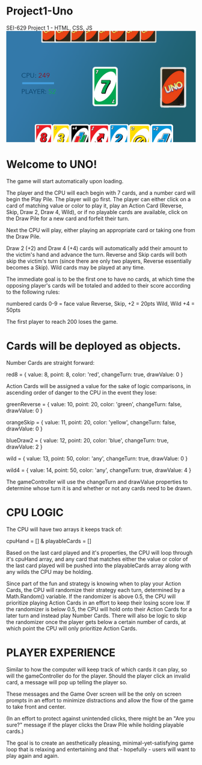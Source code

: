 # Project1-Uno
SEI-629 Project 1 - HTML, CSS, JS
<br>
<img src="uno-mockup.png">
<br>
# Welcome to UNO!

The game will start automatically upon loading.

The player and the CPU will each begin with 7 cards, and a number card will begin the Play Pile. The player will go first. The player can either click on a card of matching value or color to play it, play an Action Card (Reverse, Skip, Draw 2, Draw 4, Wild), or if no playable cards are available, click on the Draw Pile for a new card and forfeit their turn.

Next the CPU will play, either playing an appropriate card or taking one from the Draw Pile.

Draw 2 (+2) and Draw 4 (+4) cards will automatically add their amount to the victim's hand and advance the turn. Reverse and Skip cards will both skip the victim's turn (since there are only two players, Reverse essentially becomes a Skip). Wild cards may be played at any time.

The immediate goal is to be the first one to have no cards, at which time the opposing player's cards will be totaled and added to their score according to the following rules:

numbered cards 0-9 = face value
Reverse, Skip, +2 = 20pts
Wild, Wild +4 = 50pts

The first player to reach 200 loses the game.


# Cards will be deployed as objects.

Number Cards are straight forward:

red8 = {
    value: 8,
    point: 8,
    color: 'red',
    changeTurn: true,
    drawValue: 0
}

Action Cards will be assigned a value for the sake of logic comparisons, in ascending order of danger to the CPU in the event they lose:

greenReverse = {
    value: 10,
    point: 20,
    color: 'green',
    changeTurn: false,
    drawValue: 0
}

orangeSkip = {
    value: 11,
    point: 20,
    color: 'yellow',
    changeTurn: false,
    drawValue: 0
}

blueDraw2 = {
    value: 12,
    point: 20,
    color: 'blue',
    changeTurn: true,
    drawValue: 2
}

wild = {
    value: 13,
    point: 50,
    color: 'any',
    changeTurn: true,
    drawValue: 0
}

wild4 = {
    value: 14,
    point: 50,
    color: 'any',
    changeTurn: true,
    drawValue: 4
}

The gameController will use the changeTurn and drawValue properties to determine whose turn it is and whether or not any cards need to be drawn.

# CPU LOGIC
The CPU will have two arrays it keeps track of:

cpuHand = []  &  playableCards = []

Based on the last card played and it's properties, the CPU will loop through it's cpuHand array, and any card that matches either the value or color of the last card played will be pushed into the playableCards array along with any wilds the CPU may be holding.

Since part of the fun and strategy is knowing when to play your Action Cards, the CPU will randomize their strategy each turn, determined by a Math.Random() variable. If the randomizer is above 0.5, the CPU will prioritize playing Action Cards in an effort to keep their losing score low. If the randomizer is below 0.5, the CPU will hold onto their Action Cards for a later turn and instead play Number Cards. There will also be logic to skip the randomizer once the player gets below a certain number of cards, at which point the CPU will only prioritize Action Cards.


# PLAYER EXPERIENCE
Similar to how the computer will keep track of which cards it can play, so will the gameController do for the player. Should the player click an invalid card, a message will pop up telling the player so. 

These messages and the Game Over screen will be the only on screen prompts in an effort to minimize distractions and allow the flow of the game to take front and center.

(In an effort to protect against unintended clicks, there might be an "Are you sure?" message if the player clicks the Draw Pile while holding playable cards.)

The goal is to create an aesthetically pleasing, minimal-yet-satisfying game loop that is relaxing and entertaining and that - hopefully - users will want to play again and again.